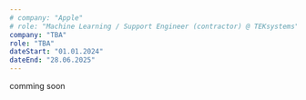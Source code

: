 ```yaml
---
# company: "Apple"
# role: "Machine Learning / Support Engineer (contractor) @ TEKsystems"
company: "TBA"
role: "TBA"
dateStart: "01.01.2024"
dateEnd: "28.06.2025"
---
```


comming soon